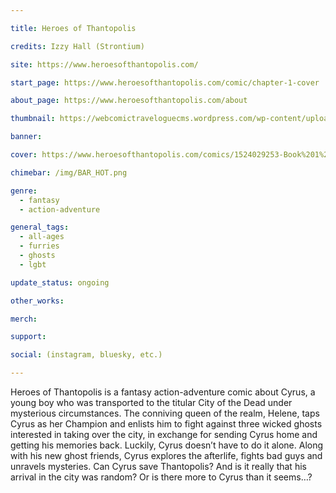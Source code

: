 ```yaml
---

title: Heroes of Thantopolis

credits: Izzy Hall (Strontium)

site: https://www.heroesofthantopolis.com/

start_page: https://www.heroesofthantopolis.com/comic/chapter-1-cover

about_page: https://www.heroesofthantopolis.com/about

thumbnail: https://webcomictraveloguecms.wordpress.com/wp-content/uploads/2024/09/300x250_heroesofthantopolis.png

banner:

cover: https://www.heroesofthantopolis.com/comics/1524029253-Book%201%20cover%20for%20web.png

chimebar: /img/BAR_HOT.png

genre: 
  - fantasy
  - action-adventure

general_tags: 
  - all-ages
  - furries
  - ghosts
  - lgbt

update_status: ongoing

other_works:

merch: 

support:

social: (instagram, bluesky, etc.)

---
```


Heroes of Thantopolis is a fantasy action-adventure comic about Cyrus, a young boy who was transported to the titular City of the Dead under mysterious circumstances. The conniving queen of the realm, Helene, taps Cyrus as her Champion and enlists him to fight against three wicked ghosts interested in taking over the city, in exchange for sending Cyrus home and getting his memories back. Luckily, Cyrus doesn’t have to do it alone. Along with his new ghost friends, Cyrus explores the afterlife, fights bad guys and unravels mysteries. Can Cyrus save Thantopolis? And is it really that his arrival in the city was random? Or is there more to Cyrus than it seems…?